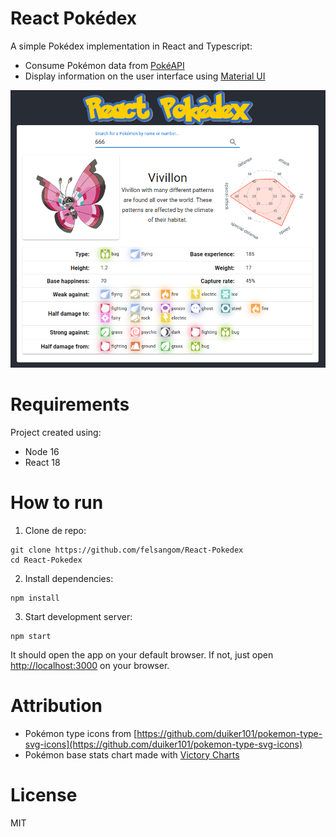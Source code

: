 # React Pokédex

A simple Pokédex implementation in React and Typescript:
* Consume Pokémon data from [PokéAPI](https://pokeapi.co/)
* Display information on the user interface using [Material UI](https://mui.com)

![Pokédex Sample](sample.png)

# Requirements

Project created using:
* Node 16
* React 18

# How to run

1. Clone de repo:

```shell
git clone https://github.com/felsangom/React-Pokedex
cd React-Pokedex
```

2. Install dependencies:

```shell
npm install
```

3. Start development server:

```shell
npm start
```

It should open the app on your default browser. If not, just open [http://localhost:3000](http://localhost:3000) on your browser.

# Attribution

* Pokémon type icons from [https://github.com/duiker101/pokemon-type-svg-icons](https://github.com/duiker101/pokemon-type-svg-icons)
* Pokémon base stats chart made with [Victory Charts](https://formidable.com/open-source/victory/docs/victory-chart/)

# License

MIT
